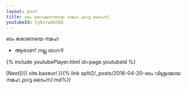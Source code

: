 ```yaml
---
layout: post
title: ഓം വൈകുന്നതായ നമഹ ൧൦൮ ടൈംസ്
youtubeId: CyksrwdnVEE
---
```

 
 
 ഓം ശോഭനയെ നമഹ 
 
 -  ആരാണ് നല്ല ഓഗറി 
 
  
 
  
 
 
 
 
 
 


{% include youtubePlayer.html id=page.youtubeId %}
 
[Next]({{ site.baseurl }}{% link  split2/_posts/2016-04-20-ഓം വിശ്രാമായ നമഹ ൧൦൮ ടൈംസ്.md%})
 

